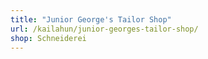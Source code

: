 ```yaml
---
title: "Junior George's Tailor Shop"
url: /kailahun/junior-georges-tailor-shop/
shop: Schneiderei
---
```

